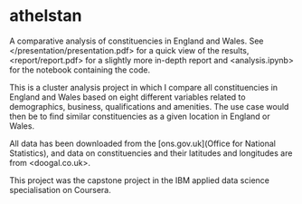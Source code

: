 # athelstan

A comparative analysis of constituencies in England and Wales. See </presentation/presentation.pdf> for a quick view of the results, <report/report.pdf> for a slightly more in-depth report and <analysis.ipynb> for the notebook containing the code.

This is a cluster analysis project in which I compare all constituencies in England and Wales based on eight different variables related to demographics, business, qualifications and amenities. The use case would then be to find similar constituencies as a given location in England or Wales.

All data has been downloaded from the [ons.gov.uk](Office for National Statistics), and data on constituencies and their latitudes and longitudes are from <doogal.co.uk>.

This project was the capstone project in the IBM applied data science specialisation on Coursera.
